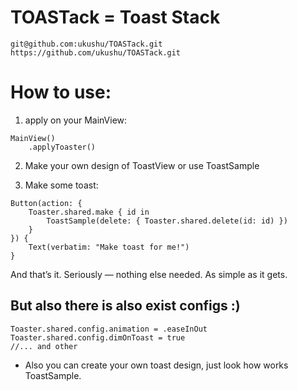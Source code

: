 # TOASTack = Toast Stack

```
git@github.com:ukushu/TOASTack.git
https://github.com/ukushu/TOASTack.git
```

# How to use:
1) apply on your MainView:
```
MainView()
    .applyToaster()
```

2) Make your own design of ToastView or use ToastSample

3) Make some toast:
```
Button(action: {
    Toaster.shared.make { id in
        ToastSample(delete: { Toaster.shared.delete(id: id) })
    }
}) {
    Text(verbatim: "Make toast for me!")
}
```
And that’s it.
Seriously — nothing else needed.
As simple as it gets.

## But also there is also exist configs :)

```
Toaster.shared.config.animation = .easeInOut
Toaster.shared.config.dimOnToast = true
//... and other
```

* Also you can create your own toast design, just look how works ToastSample.
